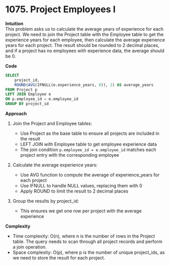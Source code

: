 # 1075. Project Employees I

**Intuition**  
This problem asks us to calculate the average years of experience for each project. We need to join the Project table with the Employee table to get the experience years for each employee, then calculate the average experience years for each project. The result should be rounded to 2 decimal places, and if a project has no employees with experience data, the average should be 0.

**Code**

```sql
SELECT
    project_id,
    ROUND(AVG(IFNULL(e.experience_years, 0)), 2) AS average_years
FROM Project p
LEFT JOIN Employee e
ON p.employee_id = e.employee_id
GROUP BY project_id
```

**Approach**

1. Join the Project and Employee tables:

   - Use Project as the base table to ensure all projects are included in the result
   - LEFT JOIN with Employee table to get employee experience data
   - The join condition `p.employee_id = e.employee_id` matches each project entry with the corresponding employee

2. Calculate the average experience years:

   - Use AVG function to compute the average of experience_years for each project
   - Use IFNULL to handle NULL values, replacing them with 0
   - Apply ROUND to limit the result to 2 decimal places

3. Group the results by project_id:
   - This ensures we get one row per project with the average experience

**Complexity**

- Time complexity: O(n), where n is the number of rows in the Project table. The query needs to scan through all project records and perform a join operation.
- Space complexity: O(p), where p is the number of unique project_ids, as we need to store the result for each project.
